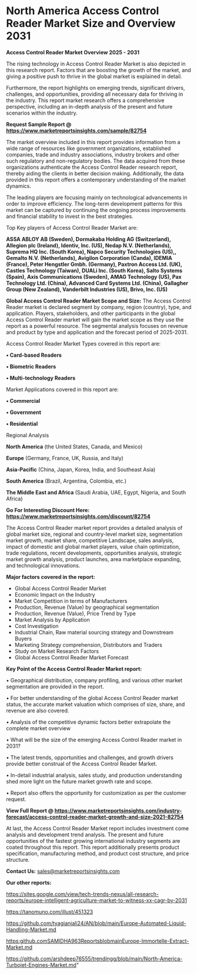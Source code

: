 # North America Access Control Reader Market Size and Overview 2031

<Strong> Access Control Reader Market Overview 2025 - 2031</strong>

The rising technology in Access Control Reader Market is also depicted in this research report. Factors that are boosting the growth of the market, and giving a positive push to thrive in the global market is explained in detail.

Furthermore, the report highlights on emerging trends, significant drivers, challenges, and opportunities, providing all necessary data for thriving in the industry. This report market research offers a comprehensive perspective, including an in-depth analysis of the present and future scenarios within the industry.

<strong>Request Sample Report @ <a href=https://www.marketreportsinsights.com/sample/82754>https://www.marketreportsinsights.com/sample/82754</a></strong>

The market overview included in this report provides information from a wide range of resources like government organizations, established companies, trade and industry associations, industry brokers and other such regulatory and non-regulatory bodies. The data acquired from these organizations authenticate the Access Control Reader research report, thereby aiding the clients in better decision making. Additionally, the data provided in this report offers a contemporary understanding of the market dynamics.

The leading players are focusing mainly on technological advancements in order to improve efficiency. The long-term development patterns for this market can be captured by continuing the ongoing process improvements and financial stability to invest in the best strategies.

Top Key players of Access Control Reader Market are:

<strong>ASSA ABLOY AB (Sweden), Dormakaba Holding AG (Switzerland), Allegion plc (Ireland), Identiv, Inc. (US), Nedap N.V. (Netherlands), Suprema HQ Inc. (South Korea), Napco Security Technologies (US),, Gemalto N.V. (Netherlands), Avigilon Corporation (Canda), IDEMIA (France), Peter Hengstler Gmbh. (Germany), Paxtron Access Ltd. (UK), Castles Technology (Taiwan), DUALi Inc. (South Korea), Salto Systems (Spain), Axis Communications (Sweden), AMAG Technology (US), Pax Technology Ltd. (China), Advanced Card Systems Ltd. (China), Gallagher Group (New Zealand), Vanderbilt Industries (US), Brivo, Inc. (US)</strong>

<strong><b>Global Access Control Reader Market Scope and Size:</b></strong>
The Access Control Reader market is declared segment by company, region (country), type, and application. Players, stakeholders, and other participants in the global Access Control Reader market will gain the market scope as they use the report as a powerful resource. The segmental analysis focuses on revenue and product by type and application and the forecast period of 2025-2031.

Access Control Reader Market Types covered in this report are:

<strong>• Card-based Readers

• Biometric Readers

• Multi-technology Readers</strong>

Market Applications covered in this report are:

<strong>• Commercial

• Government

• Residential</strong> 

Regional Analysis

<strong>North America</strong> (the United States, Canada, and Mexico)

<strong>Europe</strong> (Germany, France, UK, Russia, and Italy)

<strong>Asia-Pacific</strong> (China, Japan, Korea, India, and Southeast Asia)

<strong>South America</strong> (Brazil, Argentina, Colombia, etc.)

<strong>The Middle East and Africa</strong> (Saudi Arabia, UAE, Egypt, Nigeria, and South Africa)

<strong>Go For Interesting Discount Here: <a href=https://www.marketreportsinsights.com/discount/82754>https://www.marketreportsinsights.com/discount/82754</a></strong>

The Access Control Reader market report provides a detailed analysis of global market size, regional and country-level market size, segmentation market growth, market share, competitive Landscape, sales analysis, impact of domestic and global market players, value chain optimization, trade regulations, recent developments, opportunities analysis, strategic market growth analysis, product launches, area marketplace expanding, and technological innovations.

<strong><b>Major factors covered in the report:</b></strong>
<ul>
  <li>Global Access Control Reader Market </li>
  <li>Economic Impact on the Industry</li>
  <li>Market Competition in terms of Manufacturers</li>
  <li>Production, Revenue (Value) by geographical segmentation</li>
  <li>Production, Revenue (Value), Price Trend by Type</li>
  <li>Market Analysis by Application</li>
  <li>Cost Investigation</li>
  <li>Industrial Chain, Raw material sourcing strategy and Downstream Buyers</li>
  <li>Marketing Strategy comprehension, Distributors and Traders</li>
  <li>Study on Market Research Factors</li>
  <li>Global Access Control Reader Market Forecast</li>
</ul>

<strong><b>Key Point of the Access Control Reader Market report:</b></strong>

• Geographical distribution, company profiling, and various other market segmentation are provided in the report.

• For better understanding of the global Access Control Reader market status, the accurate market valuation which comprises of size, share, and revenue are also covered.

• Analysis of the competitive dynamic factors better extrapolate the complete market overview

• What will be the size of the emerging Access Control Reader market in 2031?

• The latest trends, opportunities and challenges, and growth drivers provide better construal of the Access Control Reader Market.

• In-detail industrial analysis, sales study, and production understanding shed more light on the future market growth rate and scope.

• Report also offers the opportunity for customization as per the customer request.

<strong><b>View Full Report @ <a href=https://www.marketreportsinsights.com/industry-forecast/access-control-reader-market-growth-and-size-2021-82754>https://www.marketreportsinsights.com/industry-forecast/access-control-reader-market-growth-and-size-2021-82754</a></b></strong>


At last, the Access Control Reader Market report includes investment come analysis and development trend analysis. The present and future opportunities of the fastest growing international industry segments are coated throughout this report. This report additionally presents product specification, manufacturing method, and product cost structure, and price structure.

<strong>Contact Us:</strong>
sales@marketreportsinsights.com

<strong>Our other reports:</strong>

<a href=https://sites.google.com/view/tech-trends-nexus/all-research-reports/europe-intelligent-agriculture-market-to-witness-xx-cagr-by-2031>https://sites.google.com/view/tech-trends-nexus/all-research-reports/europe-intelligent-agriculture-market-to-witness-xx-cagr-by-2031</a>

<a href=https://tanomuno.com/illust/451323>https://tanomuno.com/illust/451323</a>

<a href=https://github.com/tyagianjali24/AN/blob/main/Europe-Automated-Liquid-Handling-Market.md>https://github.com/tyagianjali24/AN/blob/main/Europe-Automated-Liquid-Handling-Market.md</a>

<a href=https:github.comSAMIDHA963ReportsblobmainEurope-Immortelle-Extract-Market.md>https:github.comSAMIDHA963ReportsblobmainEurope-Immortelle-Extract-Market.md</a>

<a href=https://github.com/arshdeep76555/trendingg/blob/main/North-America-Turbojet-Engines-Market.md>https://github.com/arshdeep76555/trendingg/blob/main/North-America-Turbojet-Engines-Market.md</a>"
